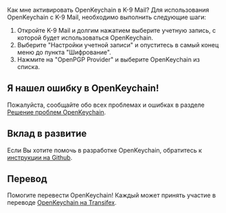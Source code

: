 [//]: # (ПРИМЕЧАНИЕ: пожалуйста, помещайте каждое предложение в свою собственную строку, Transifex помещает каждую строку в свою область перевода!)

Как мне активировать OpenKeychain в K-9 Mail?
Для использования OpenKeychain с K-9 Mail, необходимо выполнить следующие шаги:
  1. Откройте K-9 Mail и долгим нажатием выберите учетную запись, с которой будет использоваться OpenKeychain.
  2. Выберите "Настройки учетной записи" и опуститесь в самый конец меню до пункта "Шифрование".
  3. Нажмите на "OpenPGP Provider" и выберите OpenKeychain из списка.

## Я нашел ошибку в OpenKeychain!
Пожалуйста, сообщайте обо всех проблемах и ошибках в разделе [Решение проблем OpenKeychain](https://github.com/openpgp-keychain/openpgp-keychain/issues).

## Вклад в развитие
Если Вы хотите помочь в разработке OpenKeychain, обратитесь к [инструкции на Github](https://github.com/openpgp-keychain/openpgp-keychain#contribute-code).

## Перевод
Помогите перевести OpenKeychain! Каждый может принять участие в переводе [OpenKeychain на Transifex](https://www.transifex.com/projects/p/open-keychain/).